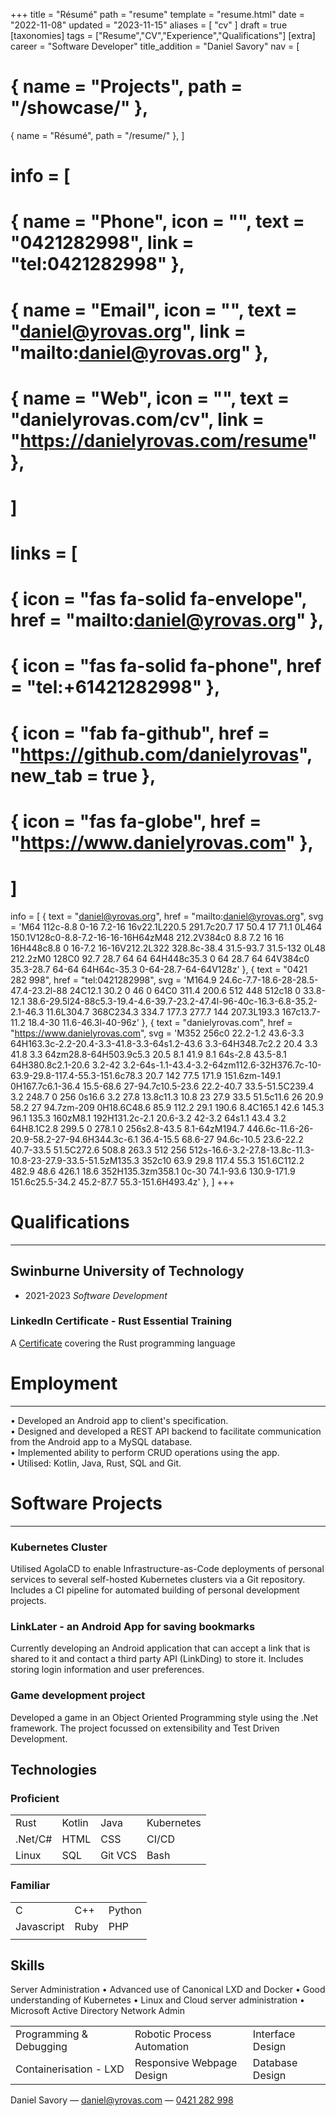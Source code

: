 +++
title = "Résumé"
path = "resume"
template = "resume.html"
date = "2022-11-08"
updated = "2023-11-15"
aliases = [ "cv" ]
draft = true
[taxonomies]
tags = ["Resume","CV","Experience","Qualifications"]
[extra]
career = "Software Developer"
title_addition = "Daniel Savory"
nav = [
  # { name = "Projects", path = "/showcase/" },
  { name = "Résumé", path = "/resume/" },
]
# info = [
#   { name = "Phone", icon = "", text = "0421282998", link = "tel:0421282998" },
#   { name = "Email", icon = "", text = "daniel@yrovas.org", link = "mailto:daniel@yrovas.org" },
#   { name = "Web", icon = "", text = "danielyrovas.com/cv", link = "https://danielyrovas.com/resume" },
# ]
# links = [
#   { icon = "fas fa-solid fa-envelope", href = "mailto:daniel@yrovas.org" },
#   { icon = "fas fa-solid fa-phone", href = "tel:+61421282998" },
#   { icon = "fab fa-github", href = "https://github.com/danielyrovas", new_tab = true },
#   { icon = "fas fa-globe", href = "https://www.danielyrovas.com" },
# ]
info = [
{ text = "daniel@yrovas.org", href = "mailto:daniel@yrovas.org", svg = 'M64 112c-8.8 0-16 7.2-16 16v22.1L220.5 291.7c20.7 17 50.4 17 71.1 0L464 150.1V128c0-8.8-7.2-16-16-16H64zM48 212.2V384c0 8.8 7.2 16 16 16H448c8.8 0 16-7.2 16-16V212.2L322 328.8c-38.4 31.5-93.7 31.5-132 0L48 212.2zM0 128C0 92.7 28.7 64 64 64H448c35.3 0 64 28.7 64 64V384c0 35.3-28.7 64-64 64H64c-35.3 0-64-28.7-64-64V128z' },
{ text = "0421 282 998", href = "tel:0421282998", svg = 'M164.9 24.6c-7.7-18.6-28-28.5-47.4-23.2l-88 24C12.1 30.2 0 46 0 64C0 311.4 200.6 512 448 512c18 0 33.8-12.1 38.6-29.5l24-88c5.3-19.4-4.6-39.7-23.2-47.4l-96-40c-16.3-6.8-35.2-2.1-46.3 11.6L304.7 368C234.3 334.7 177.3 277.7 144 207.3L193.3 167c13.7-11.2 18.4-30 11.6-46.3l-40-96z' },
{ text = "danielyrovas.com", href = "https://www.danielyrovas.com", svg = 'M352 256c0 22.2-1.2 43.6-3.3 64H163.3c-2.2-20.4-3.3-41.8-3.3-64s1.2-43.6 3.3-64H348.7c2.2 20.4 3.3 41.8 3.3 64zm28.8-64H503.9c5.3 20.5 8.1 41.9 8.1 64s-2.8 43.5-8.1 64H380.8c2.1-20.6 3.2-42 3.2-64s-1.1-43.4-3.2-64zm112.6-32H376.7c-10-63.9-29.8-117.4-55.3-151.6c78.3 20.7 142 77.5 171.9 151.6zm-149.1 0H167.7c6.1-36.4 15.5-68.6 27-94.7c10.5-23.6 22.2-40.7 33.5-51.5C239.4 3.2 248.7 0 256 0s16.6 3.2 27.8 13.8c11.3 10.8 23 27.9 33.5 51.5c11.6 26 20.9 58.2 27 94.7zm-209 0H18.6C48.6 85.9 112.2 29.1 190.6 8.4C165.1 42.6 145.3 96.1 135.3 160zM8.1 192H131.2c-2.1 20.6-3.2 42-3.2 64s1.1 43.4 3.2 64H8.1C2.8 299.5 0 278.1 0 256s2.8-43.5 8.1-64zM194.7 446.6c-11.6-26-20.9-58.2-27-94.6H344.3c-6.1 36.4-15.5 68.6-27 94.6c-10.5 23.6-22.2 40.7-33.5 51.5C272.6 508.8 263.3 512 256 512s-16.6-3.2-27.8-13.8c-11.3-10.8-23-27.9-33.5-51.5zM135.3 352c10 63.9 29.8 117.4 55.3 151.6C112.2 482.9 48.6 426.1 18.6 352H135.3zm358.1 0c-30 74.1-93.6 130.9-171.9 151.6c25.5-34.2 45.2-87.7 55.3-151.6H493.4z' },
]
+++
<!-- 📧 [daniel@yrovas.com](mailto:daniel@yrovas.com) -->
<!-- 🕻 [0421 282 998](tel:+61421282998) -->
<!-- [github.com/danielyrovas](https://github.com/danielyrovas) -->

# Qualifications

--- 
## Swinburne University of Technology
- 2021-2023 *Software Development*
### LinkedIn Certificate - Rust Essential Training
A [Certificate](https://www.linkedin.com/learning/certificates/f7493bbb30652a2ee63cbc25a86870a3e3a783b618a21d52dd0f8c54673cfcbc?trk=share_certificate) covering the Rust programming language
# Employment
---

• Developed an Android app to client's specification.<br>
• Designed and developed a REST API backend to facilitate communication from the Android app to a MySQL database.<br>
• Implemented ability to perform CRUD operations using the app.<br>
• Utilised: Kotlin, Java, Rust, SQL and Git.

# Software Projects
---
### Kubernetes Cluster
Utilised AgolaCD to enable Infrastructure-as-Code deployments of personal services to
several self-hosted Kubernetes clusters via a Git repository. Includes a CI pipeline
for automated building of personal development projects.
### LinkLater - an Android App for saving bookmarks
Currently developing an Android application that can accept a link that is shared to it and contact
a third party API (LinkDing) to store it. Includes storing login information and user preferences.
### Game development project
Developed a game in an Object Oriented Programming style using the .Net framework.
The project focussed on extensibility and Test Driven Development.
## Technologies
### Proficient
  <table>
    <tr>
      <td>Rust</td>
      <td>Kotlin</td>
      <td>Java</td>
      <td>Kubernetes</td>
    </tr>
    <tr>
      <td>.Net/C#</td>
      <td>HTML</td>
      <td>CSS</td>
      <td>CI/CD</td>
    </tr>
    <tr class="last">
      <td>Linux</td>
      <td>SQL</td>
      <td>Git VCS</td>
      <td>Bash</td>
    </tr>
  </table>

### Familiar
  <table>
    <tr>
      <td>C</td>
      <td>C++</td>
      <td>Python</td>
    </tr>
    <tr>
      <td>Javascript</td>
      <td>Ruby</td>
      <td>PHP</td>
    </tr>
    <tr class="last">
      <td></td>
      <td></td>
      <td></td>
    </tr>
  </table>

## Skills

Server Administration
• Advanced use of Canonical LXD and Docker
• Good understanding of Kubernetes
• Linux and Cloud server administration
• Microsoft Active Directory Network Admin

  <table>
    <tr>
      <td>Programming & Debugging</td>
      <td>Robotic Process Automation</td>
      <td>Interface Design</td>
    </tr>
    <tr class="last">
      <td>Containerisation - LXD</td>
      <td>Responsive Webpage Design</td>
      <td>Database Design</td>
    </tr>
  </table>


<footer><p>Daniel Savory &mdash; <a href="mailto:daniel@yrovas.com">daniel@yrovas.com</a> &mdash; <a href="tel:0421282998">0421 282 998</a></p></footer>
